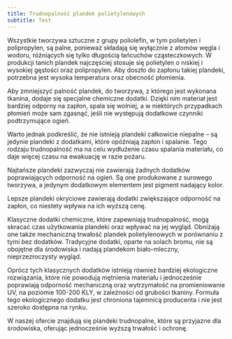 ```yaml
---
title: Trudnopalność plandek polietylenowych
subtitle: Test
---
```



Wszystkie tworzywa sztuczne z grupy poliolefin, w tym polietylen i polipropylen, są palne, ponieważ składają się wyłącznie z atomów węgla i wodoru, różniących się tylko długością łańcuchów cząsteczkowych. W produkcji tanich plandek najczęściej stosuje się polietylen o niskiej i wysokiej gęstości oraz polipropylen. Aby doszło do zapłonu takiej plandeki, potrzebna jest wysoka temperatura oraz obecność płomienia.

Aby zmniejszyć palność plandek, do tworzywa, z którego jest wykonana tkanina, dodaje się specjalne chemiczne dodatki. Dzięki nim materiał jest bardziej odporny na zapłon, spala się wolniej, a w niektórych przypadkach płomień może sam zgasnąć, jeśli nie występują dodatkowe czynniki podtrzymujące ogień.

Warto jednak podkreślić, że nie istnieją plandeki całkowicie niepalne – są jedynie plandeki z dodatkami, które opóźniają zapłon i spalanie. Tego rodzaju trudnopalność ma na celu wydłużenie czasu spalania materiału, co daje więcej czasu na ewakuację w razie pożaru.

Najtańsze plandeki zazwyczaj nie zawierają żadnych dodatków poprawiających odporność na ogień. Są one produkowane z surowego tworzywa, a jedynym dodatkowym elementem jest pigment nadający kolor.

Lepsze plandeki okryciowe zawierają dodatki zwiększające odporność na zapłon, co niestety wpływa na ich wyższą cenę.

Klasyczne dodatki chemiczne, które zapewniają trudnopalność, mogą skracać czas użytkowania plandeki oraz wpływać na jej wygląd. Obniżają one także mechaniczną trwałość plandek polietylenowych w porównaniu z tymi bez dodatków. Tradycyjne dodatki, oparte na solach bromu, nie są obojętne dla środowiska i nadają plandekom biało-mleczny, nieprzezroczysty wygląd.

Oprócz tych klasycznych dodatków istnieją również bardziej ekologiczne rozwiązania, które nie powodują mętnienia materiału i jednocześnie poprawiają odporność mechaniczną oraz wytrzymałość na promieniowanie UV, na poziomie 100-200 KLY, w zależności od grubości tkaniny. Formuła tego ekologicznego dodatku jest chroniona tajemnicą producenta i nie jest szeroko dostępna na rynku.

W naszej ofercie znajdują się plandeki trudnopalne, które są przyjazne dla środowiska, oferując jednocześnie wyższą trwałość i ochronę.


